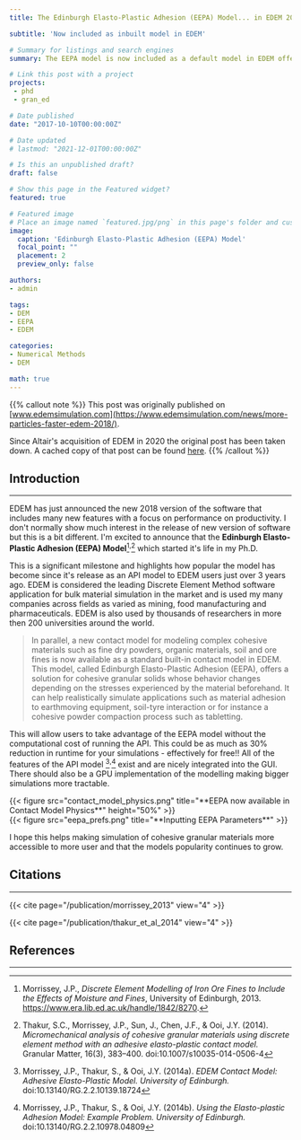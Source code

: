 ```yaml
---
title: The Edinburgh Elasto-Plastic Adhesion (EEPA) Model... in EDEM 2018!

subtitle: 'Now included as inbuilt model in EDEM'

# Summary for listings and search engines
summary: The EEPA model is now included as a default model in EDEM offering all the benefits with reduced computational overheads.

# Link this post with a project
projects: 
 - phd
 - gran_ed

# Date published
date: "2017-10-10T00:00:00Z"

# Date updated
# lastmod: "2021-12-01T00:00:00Z"

# Is this an unpublished draft?
draft: false

# Show this page in the Featured widget?
featured: true

# Featured image
# Place an image named `featured.jpg/png` in this page's folder and customize its options here.
image:
  caption: 'Edinburgh Elasto-Plastic Adhesion (EEPA) Model'
  focal_point: ""
  placement: 2
  preview_only: false

authors:
- admin

tags:
- DEM
- EEPA
- EDEM

categories:
- Numerical Methods
- DEM

math: true
---
```


{{% callout note %}}
This post was originally published on [www.edemsimulation.com](https://www.edemsimulation.com/news/more-particles-faster-edem-2018/).

Since Altair's acquisition of EDEM in 2020 the original post has been taken down. A cached copy of that post can be found [here](https://shackletonventures.com/more-particlesfaster-with-edem-2018/).
{{% /callout %}}

## Introduction
---

EDEM has just announced the new 2018 version of the software that includes many new features with a focus on performance on productivity. I don't normally show much interest in the release of new version of software but this is a bit different. 
I'm excited to announce that the **Edinburgh Elasto-Plastic Adhesion (EEPA) Model**[^1]<sup>,</sup>[^2] which started it's life in my Ph.D. 

This is a significant milestone and highlights how popular the model has become since it's release as an API model to EDEM users just over 3 years ago. EDEM is considered the leading Discrete Element Method software application for bulk material simulation in the market and is used my many companies across fields as varied as mining, food manufacturing and pharmaceuticals. 
EDEM is also used by thousands of researchers in more then 200 universities around the world.

> In parallel, a new contact model for modeling complex cohesive materials such as fine dry powders, organic materials, soil and ore fines is now available as a standard built-in contact model in EDEM. This model, called Edinburgh Elasto-Plastic Adhesion (EEPA), offers a solution for cohesive granular solids whose behavior changes depending on the stresses experienced by the material beforehand. It can help realistically simulate applications such as material adhesion to earthmoving equipment, soil-tyre interaction or for instance a cohesive powder compaction process such as tabletting.

This will allow users to take advantage of the EEPA model without the computational cost of running the API. 
This could be as much as 30% reduction in runtime for your simulations - effectively for free!! All of the features of the API model [^3]<sup>,</sup>[^4] exist and are nicely integrated into the GUI. 
There should also be a GPU implementation of the modelling making bigger simulations more tractable.


<div class="row">
  <div class="column_2">
    {{< figure src="contact_model_physics.png" title="**EEPA now available in Contact Model Physics**" height="50%" >}} 
  </div>
  <div class="column_2">
    {{< figure src="eepa_prefs.png" title="**Inputting EEPA Parameters**" >}}
  </div>
</div>


I hope this helps making simulation of cohesive granular materials more accessible to more user and that the models popularity continues to grow.


## Citations
---
{{< cite page="/publication/morrissey_2013" view="4" >}}

{{< cite page="/publication/thakur_et_al_2014" view="4" >}}

## References
--- 


[^1]:	Morrissey, J.P.,  *Discrete Element Modelling of Iron Ore Fines to Include the Effects of Moisture and Fines*, University of Edinburgh, 2013. https://www.era.lib.ed.ac.uk/handle/1842/8270.

[^2]:	Thakur, S.C., Morrissey, J.P., Sun, J., Chen, J.F., & Ooi, J.Y. (2014). *Micromechanical analysis of
cohesive granular materials using discrete element method with an adhesive elasto-plastic contact
model.* Granular Matter, 16(3), 383–400. doi:10.1007/s10035-014-0506-4

[^3]:	Morrissey, J.P., Thakur, S., & Ooi, J.Y. (2014a). *EDEM Contact Model: Adhesive Elasto-Plastic Model.
University of Edinburgh.* doi:10.13140/RG.2.2.10139.18724

[^4]:	Morrissey, J.P., Thakur, S., & Ooi, J.Y. (2014b). *Using the Elasto-plastic Adhesion Model: Example
Problem. University of Edinburgh.* doi:10.13140/RG.2.2.10978.04809

